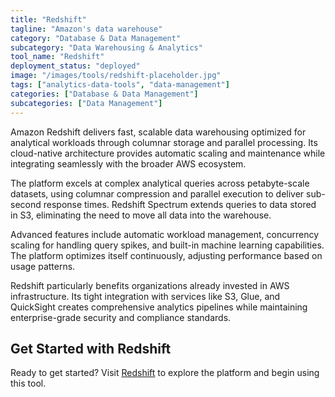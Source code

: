 ```yaml
---
title: "Redshift"
tagline: "Amazon's data warehouse"
category: "Database & Data Management"
subcategory: "Data Warehousing & Analytics"
tool_name: "Redshift"
deployment_status: "deployed"
image: "/images/tools/redshift-placeholder.jpg"
tags: ["analytics-data-tools", "data-management"]
categories: ["Database & Data Management"]
subcategories: ["Data Management"]
---
```

Amazon Redshift delivers fast, scalable data warehousing optimized for analytical workloads through columnar storage and parallel processing. Its cloud-native architecture provides automatic scaling and maintenance while integrating seamlessly with the broader AWS ecosystem.

The platform excels at complex analytical queries across petabyte-scale datasets, using columnar compression and parallel execution to deliver sub-second response times. Redshift Spectrum extends queries to data stored in S3, eliminating the need to move all data into the warehouse.

Advanced features include automatic workload management, concurrency scaling for handling query spikes, and built-in machine learning capabilities. The platform optimizes itself continuously, adjusting performance based on usage patterns.

Redshift particularly benefits organizations already invested in AWS infrastructure. Its tight integration with services like S3, Glue, and QuickSight creates comprehensive analytics pipelines while maintaining enterprise-grade security and compliance standards.
## Get Started with Redshift

Ready to get started? Visit [Redshift](https://redshift.com) to explore the platform and begin using this tool.
